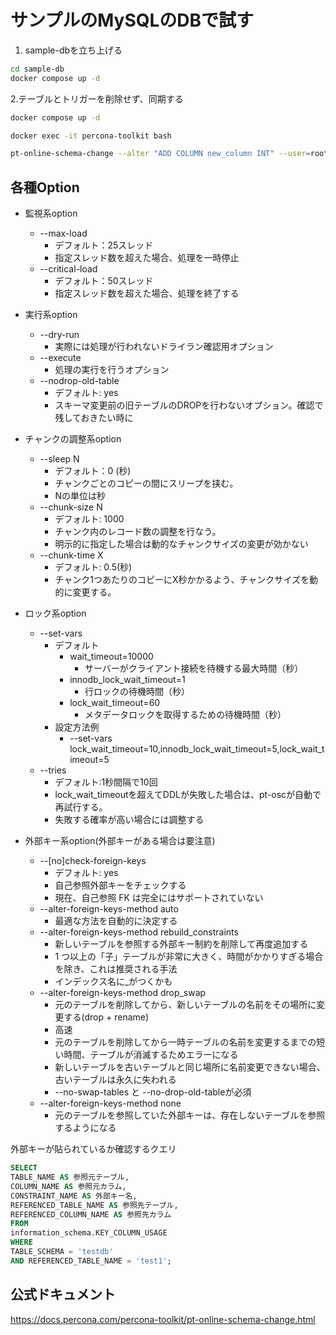 # サンプルのMySQLのDBで試す

1. sample-dbを立ち上げる

```bash
cd sample-db
docker compose up -d
```

2.テーブルとトリガーを削除せず、同期する

```bash
docker compose up -d

docker exec -it percona-toolkit bash

pt-online-schema-change --alter "ADD COLUMN new_column INT" --user=root --password=root --host=127.0.0.1 --port=3306 D=testdb,t=test1 --no-swap-tables --no-drop-triggers --execute
```

## 各種Option

- 監視系option
  - --max-load
    - デフォルト：25スレッド
    - 指定スレッド数を超えた場合、処理を一時停止
  - --critical-load
    - デフォルト：50スレッド
    - 指定スレッド数を超えた場合、処理を終了する
- 実行系option
  - --dry-run
    - 実際には処理が行われないドライラン確認用オプション
  - --execute
    - 処理の実行を行うオプション
  - --nodrop-old-table
    - デフォルト: yes
    - スキーマ変更前の旧テーブルのDROPを行わないオプション。確認で残しておきたい時に

- チャンクの調整系option
  - --sleep N
    - デフォルト：0 (秒)
    - チャンクごとのコピーの間にスリープを挟む。
    - Nの単位は秒
  - --chunk-size N
    - デフォルト: 1000
    - チャンク内のレコード数の調整を行なう。
    - 明示的に指定した場合は動的なチャンクサイズの変更が効かない
  - --chunk-time X
    - デフォルト: 0.5(秒)
    - チャンク1つあたりのコピーにX秒かかるよう、チャンクサイズを動的に変更する。

- ロック系option
  - --set-vars
    - デフォルト
      - wait_timeout=10000
        - サーバーがクライアント接続を待機する最大時間（秒）
      - innodb_lock_wait_timeout=1
        - 行ロックの待機時間（秒）
      - lock_wait_timeout=60
        - メタデータロックを取得するための待機時間（秒）
    - 設定方法例
      - --set-vars lock_wait_timeout=10,innodb_lock_wait_timeout=5,lock_wait_timeout=5
  - --tries
    - デフォルト:1秒間隔で10回
    - lock_wait_timeoutを超えてDDLが失敗した場合は、pt-oscが自動で再試行する。
    - 失敗する確率が高い場合には調整する

- 外部キー系option(外部キーがある場合は要注意)
  - --[no]check-foreign-keys
    - デフォルト: yes
    - 自己参照外部キーをチェックする
    - 現在、自己参照 FK は完全にはサポートされていない
  - --alter-foreign-keys-method auto
    - 最適な方法を自動的に決定する
  - --alter-foreign-keys-method rebuild_constraints
    - 新しいテーブルを参照する外部キー制約を削除して再度追加する
    - 1 つ以上の「子」テーブルが非常に大きく、時間がかかりすぎる場合を除き、これは推奨される手法
    - インデックス名に_がつくかも
  - --alter-foreign-keys-method drop_swap
    - 元のテーブルを削除してから、新しいテーブルの名前をその場所に変更する(drop + rename)
    - 高速
    - 元のテーブルを削除してから一時テーブルの名前を変更するまでの短い時間、テーブルが消滅するためエラーになる
    - 新しいテーブルを古いテーブルと同じ場所に名前変更できない場合、古いテーブルは永久に失われる
    - --no-swap-tables と --no-drop-old-tableが必須
  - --alter-foreign-keys-method none
    - 元のテーブルを参照していた外部キーは、存在しないテーブルを参照するようになる

外部キーが貼られているか確認するクエリ

```sql
SELECT
TABLE_NAME AS 参照元テーブル,
COLUMN_NAME AS 参照元カラム,
CONSTRAINT_NAME AS 外部キー名,
REFERENCED_TABLE_NAME AS 参照先テーブル,
REFERENCED_COLUMN_NAME AS 参照先カラム
FROM
information_schema.KEY_COLUMN_USAGE
WHERE
TABLE_SCHEMA = 'testdb'
AND REFERENCED_TABLE_NAME = 'test1';
```

## 公式ドキュメント

<https://docs.percona.com/percona-toolkit/pt-online-schema-change.html>
